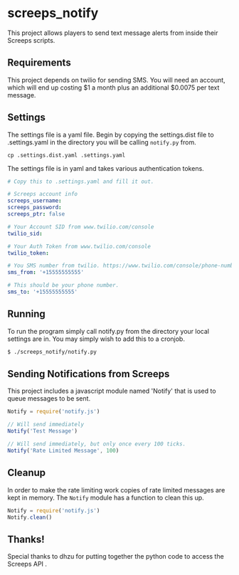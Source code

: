 # screeps_notify

This project allows players to send text message alerts from inside their
Screeps scripts.


## Requirements

This project depends on twilio for sending SMS. You will need an account, which
will end up costing $1 a month plus an additional $0.0075 per text message.


## Settings

The settings file is a yaml file. Begin by copying the settings.dist file to
.settings.yaml in the directory you will be calling `notify.py` from.

```
cp .settings.dist.yaml .settings.yaml
```

The settings file is in yaml and takes various authentication tokens.

```yaml
# Copy this to .settings.yaml and fill it out.

# Screeps account info
screeps_username:
screeps_password:
screeps_ptr: false

# Your Account SID from www.twilio.com/console
twilio_sid:

# Your Auth Token from www.twilio.com/console
twilio_token:

# You SMS number from twilio. https://www.twilio.com/console/phone-numbers/dashboard
sms_from: '+15555555555'

# This should be your phone number.
sms_to: '+15555555555'
```


## Running

To run the program simply call notify.py from the directory your local settings
are in. You may simply wish to add this to a cronjob.

```bash
$ ./screeps_notify/notify.py
```

## Sending Notifications from Screeps

This project includes a javascript module named 'Notify' that is used to queue
messages to be sent.

```js
Notify = require('notify.js')

// Will send immediately
Notify('Test Message')

// Will send immediately, but only once every 100 ticks.
Notify('Rate Limited Message', 100)
```


## Cleanup

In order to make the rate limiting work copies of rate limited messages are kept
in memory. The `Notify` module has a function to clean this up.

```js
Notify = require('notify.js')
Notify.clean()
```

## Thanks!

Special thanks to dhzu for putting together the python code to access the
Screeps API .

